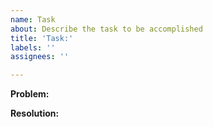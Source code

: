 ```yaml
---
name: Task
about: Describe the task to be accomplished
title: 'Task:'
labels: ''
assignees: ''

---
```


**Problem:**

**Resolution:**
